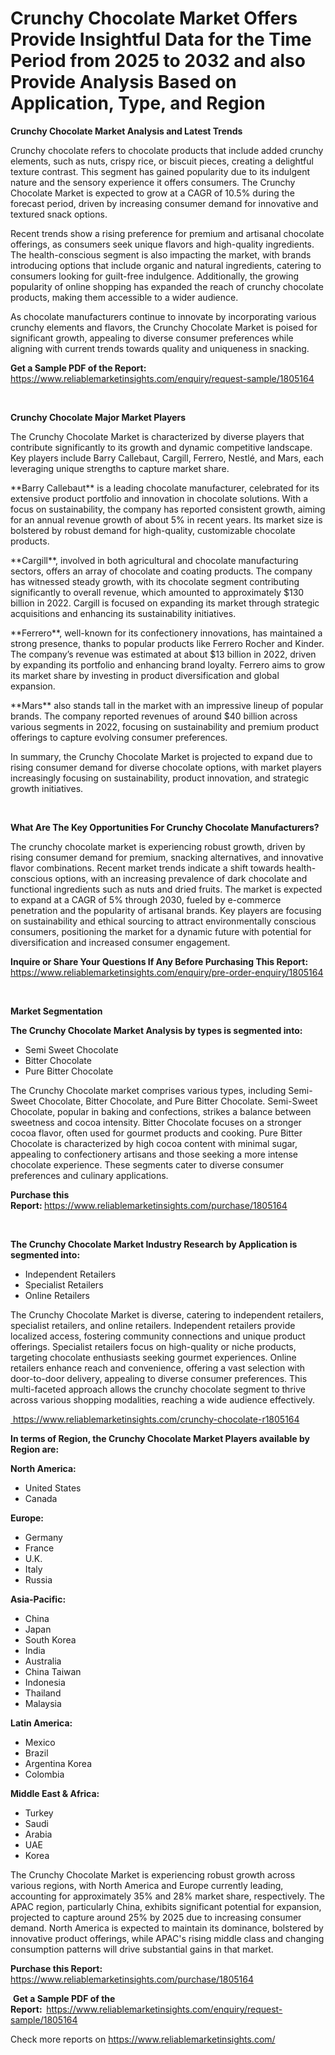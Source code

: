 <p><h1>Crunchy Chocolate Market Offers Provide Insightful Data for the Time Period from 2025 to 2032 and also Provide Analysis Based on Application, Type, and Region</h1></p><p><strong>Crunchy Chocolate Market Analysis and Latest Trends</strong></p>
<p><p>Crunchy chocolate refers to chocolate products that include added crunchy elements, such as nuts, crispy rice, or biscuit pieces, creating a delightful texture contrast. This segment has gained popularity due to its indulgent nature and the sensory experience it offers consumers. The Crunchy Chocolate Market is expected to grow at a CAGR of 10.5% during the forecast period, driven by increasing consumer demand for innovative and textured snack options.</p><p>Recent trends show a rising preference for premium and artisanal chocolate offerings, as consumers seek unique flavors and high-quality ingredients. The health-conscious segment is also impacting the market, with brands introducing options that include organic and natural ingredients, catering to consumers looking for guilt-free indulgence. Additionally, the growing popularity of online shopping has expanded the reach of crunchy chocolate products, making them accessible to a wider audience. </p><p>As chocolate manufacturers continue to innovate by incorporating various crunchy elements and flavors, the Crunchy Chocolate Market is poised for significant growth, appealing to diverse consumer preferences while aligning with current trends towards quality and uniqueness in snacking.</p></p>
<p><strong>Get a Sample PDF of the Report:&nbsp;</strong> <a href="https://www.reliablemarketinsights.com/enquiry/request-sample/1805164?utm_campaign=2204&utm_medium=2&utm_source=Github&utm_content=ia&utm_term=07042025&utm_id=crunchy-chocolate">https://www.reliablemarketinsights.com/enquiry/request-sample/1805164</a></p>
<p>&nbsp;</p>
<p><strong>Crunchy Chocolate Major Market Players</strong></p>
<p><p>The Crunchy Chocolate Market is characterized by diverse players that contribute significantly to its growth and dynamic competitive landscape. Key players include Barry Callebaut, Cargill, Ferrero, Nestlé, and Mars, each leveraging unique strengths to capture market share.</p><p>**Barry Callebaut** is a leading chocolate manufacturer, celebrated for its extensive product portfolio and innovation in chocolate solutions. With a focus on sustainability, the company has reported consistent growth, aiming for an annual revenue growth of about 5% in recent years. Its market size is bolstered by robust demand for high-quality, customizable chocolate products.</p><p>**Cargill**, involved in both agricultural and chocolate manufacturing sectors, offers an array of chocolate and coating products. The company has witnessed steady growth, with its chocolate segment contributing significantly to overall revenue, which amounted to approximately $130 billion in 2022. Cargill is focused on expanding its market through strategic acquisitions and enhancing its sustainability initiatives.</p><p>**Ferrero**, well-known for its confectionery innovations, has maintained a strong presence, thanks to popular products like Ferrero Rocher and Kinder. The company’s revenue was estimated at about $13 billion in 2022, driven by expanding its portfolio and enhancing brand loyalty. Ferrero aims to grow its market share by investing in product diversification and global expansion.</p><p>**Mars** also stands tall in the market with an impressive lineup of popular brands. The company reported revenues of around $40 billion across various segments in 2022, focusing on sustainability and premium product offerings to capture evolving consumer preferences.</p><p>In summary, the Crunchy Chocolate Market is projected to expand due to rising consumer demand for diverse chocolate options, with market players increasingly focusing on sustainability, product innovation, and strategic growth initiatives.</p></p>
<p>&nbsp;</p>
<p><strong>What Are The Key Opportunities For Crunchy Chocolate Manufacturers?</strong></p>
<p><p>The crunchy chocolate market is experiencing robust growth, driven by rising consumer demand for premium, snacking alternatives, and innovative flavor combinations. Recent market trends indicate a shift towards health-conscious options, with an increasing prevalence of dark chocolate and functional ingredients such as nuts and dried fruits. The market is expected to expand at a CAGR of 5% through 2030, fueled by e-commerce penetration and the popularity of artisanal brands. Key players are focusing on sustainability and ethical sourcing to attract environmentally conscious consumers, positioning the market for a dynamic future with potential for diversification and increased consumer engagement.</p></p>
<p><strong>Inquire or Share Your Questions If Any Before Purchasing This Report:</strong> <a href="https://www.reliablemarketinsights.com/enquiry/pre-order-enquiry/1805164?utm_campaign=2204&utm_medium=2&utm_source=Github&utm_content=ia&utm_term=07042025&utm_id=crunchy-chocolate">https://www.reliablemarketinsights.com/enquiry/pre-order-enquiry/1805164</a></p>
<p>&nbsp;</p>
<p><strong>Market Segmentation</strong></p>
<p><strong>The Crunchy Chocolate Market Analysis by types is segmented into:</strong></p>
<p><ul><li>Semi Sweet Chocolate</li><li>Bitter Chocolate</li><li>Pure Bitter Chocolate</li></ul></p>
<p><p>The Crunchy Chocolate market comprises various types, including Semi-Sweet Chocolate, Bitter Chocolate, and Pure Bitter Chocolate. Semi-Sweet Chocolate, popular in baking and confections, strikes a balance between sweetness and cocoa intensity. Bitter Chocolate focuses on a stronger cocoa flavor, often used for gourmet products and cooking. Pure Bitter Chocolate is characterized by high cocoa content with minimal sugar, appealing to confectionery artisans and those seeking a more intense chocolate experience. These segments cater to diverse consumer preferences and culinary applications.</p></p>
<p><strong>Purchase this Report:&nbsp;</strong><a href="https://www.reliablemarketinsights.com/purchase/1805164?utm_campaign=2204&utm_medium=2&utm_source=Github&utm_content=ia&utm_term=07042025&utm_id=crunchy-chocolate">https://www.reliablemarketinsights.com/purchase/1805164</a></p>
<p>&nbsp;</p>
<p><strong>The Crunchy Chocolate Market Industry Research by Application is segmented into:</strong></p>
<p><ul><li>Independent Retailers</li><li>Specialist Retailers</li><li>Online Retailers</li></ul></p>
<p><p>The Crunchy Chocolate Market is diverse, catering to independent retailers, specialist retailers, and online retailers. Independent retailers provide localized access, fostering community connections and unique product offerings. Specialist retailers focus on high-quality or niche products, targeting chocolate enthusiasts seeking gourmet experiences. Online retailers enhance reach and convenience, offering a vast selection with door-to-door delivery, appealing to diverse consumer preferences. This multi-faceted approach allows the crunchy chocolate segment to thrive across various shopping modalities, reaching a wide audience effectively.</p></p>
<p><a href="https://www.reliablemarketinsights.com/crunchy-chocolate-r1805164?utm_campaign=2204&utm_medium=2&utm_source=Github&utm_content=ia&utm_term=07042025&utm_id=crunchy-chocolate">&nbsp;https://www.reliablemarketinsights.com/crunchy-chocolate-r1805164</a></p>
<p><strong>In terms of Region, the Crunchy Chocolate Market Players available by Region are:</strong></p>
<p>
    <p> <strong> North America: </strong>
        <ul>
            <li>United States</li>
            <li>Canada</li>
        </ul>
        </p> 
    <p> <strong> Europe: </strong>
        <ul>
            <li>Germany</li>
            <li>France</li>
            <li>U.K.</li>
            <li>Italy</li>
            <li>Russia</li>
        </ul>
        </p> 
    <p> <strong> Asia-Pacific: </strong>
        <ul>
            <li>China</li>
            <li>Japan</li>
            <li>South Korea</li>
            <li>India</li>
            <li>Australia</li>
            <li>China Taiwan</li>
            <li>Indonesia</li>
            <li>Thailand</li>
            <li>Malaysia</li>
        </ul>
        </p> 
    <p> <strong> Latin America: </strong>
        <ul>
            <li>Mexico</li>
            <li>Brazil</li>
            <li>Argentina Korea</li>
            <li>Colombia</li>
        </ul>
        </p> 
    <p> <strong> Middle East & Africa: </strong>
        <ul>
            <li>Turkey</li>
            <li>Saudi</li>
            <li>Arabia</li>
            <li>UAE</li>
            <li>Korea</li>
        </ul>
    </p>
    </p>
<p><p>The Crunchy Chocolate Market is experiencing robust growth across various regions, with North America and Europe currently leading, accounting for approximately 35% and 28% market share, respectively. The APAC region, particularly China, exhibits significant potential for expansion, projected to capture around 25% by 2025 due to increasing consumer demand. North America is expected to maintain its dominance, bolstered by innovative product offerings, while APAC's rising middle class and changing consumption patterns will drive substantial gains in that market.</p></p>
<p><strong>Purchase this Report: </strong><a href="https://www.reliablemarketinsights.com/purchase/1805164?utm_campaign=2204&utm_medium=2&utm_source=Github&utm_content=ia&utm_term=07042025&utm_id=crunchy-chocolate">https://www.reliablemarketinsights.com/purchase/1805164</a></p>
<p>&nbsp;<strong>Get a Sample PDF of the Report:&nbsp;&nbsp;</strong><a href="https://www.reliablemarketinsights.com/enquiry/request-sample/1805164?utm_campaign=2204&utm_medium=2&utm_source=Github&utm_content=ia&utm_term=07042025&utm_id=crunchy-chocolate">https://www.reliablemarketinsights.com/enquiry/request-sample/1805164</a></p>
<p><strong></strong></p>
<p>Check more reports on <a href="https://www.reliablemarketinsights.com/?utm_campaign=2204&utm_medium=2&utm_source=Github&utm_content=ia&utm_term=07042025&utm_id=crunchy-chocolate">https://www.reliablemarketinsights.com/</a></p>